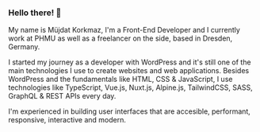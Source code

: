 ### Hello there! 👋

My name is Müjdat Korkmaz, I'm a Front-End Developer and I currently work at PHMU as well as a freelancer on the side, based in Dresden, Germany.

I started my journey as a developer with WordPress and it's still one of the main technologies I use to create websites and web applications. Besides WordPress and the fundamentals like HTML, CSS & JavaScript, I use technologies like TypeScript, Vue.js, Nuxt.js, Alpine.js, TailwindCSS, SASS, GraphQL & REST APIs every day. 

I'm experienced in building user interfaces that are accesible, performant, responsive, interactive and modern.

<!--
**mujdat/mujdat** is a ✨ _special_ ✨ repository because its `README.md` (this file) appears on your GitHub profile.

Here are some ideas to get you started:

- 🔭 I’m currently working on ...
- 🌱 I’m currently learning ...
- 👯 I’m looking to collaborate on ...
- 🤔 I’m looking for help with ...
- 💬 Ask me about ...
- 📫 How to reach me: ...
- 😄 Pronouns: ...
- ⚡ Fun fact: ...
-->
